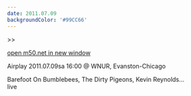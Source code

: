 ```yaml
---
date: 2011.07.09
backgroundColor: '#99CC66'
---
```


\>>

[open m50.net in new window  
](http://m50.net/)  

Airplay 2011.07.09sa 16:00 @ WNUR, Evanston-Chicago  

Barefoot On Bumblebees, The Dirty Pigeons, Kevin Reynolds...  
live